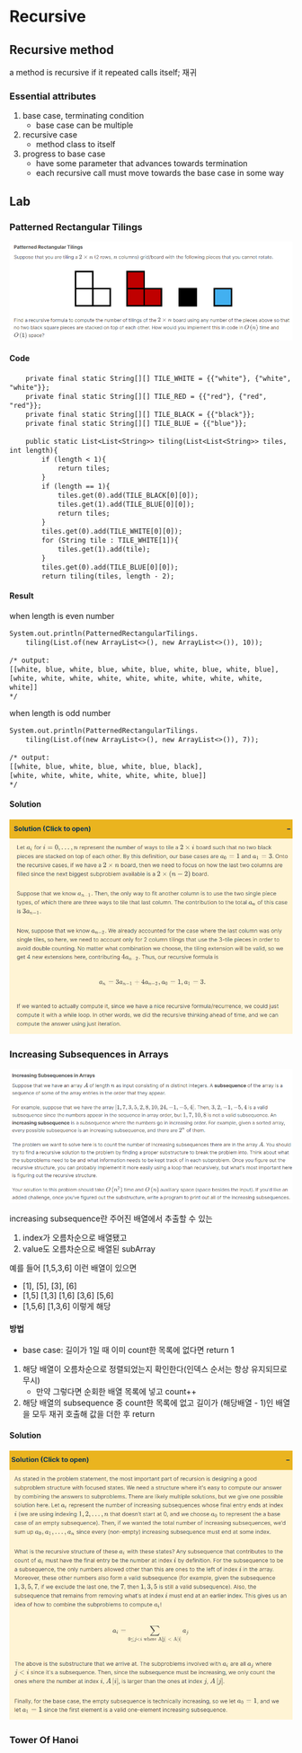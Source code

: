 # Recursive

## Recursive method

a method is recursive if it repeated calls itself; 재귀

### Essential attributes

1. base case, terminating condition
    - base case can be multiple
2.  recursive case
    - method class to itself
3. progress to base case
    - have some parameter that advances towards termination
    - each recursive call must move towards the base case in some way

## Lab

### Patterned Rectangular Tilings

![img](patterned.png)

#### Code

```
    private final static String[][] TILE_WHITE = {{"white"}, {"white", "white"}};
    private final static String[][] TILE_RED = {{"red"}, {"red", "red"}};
    private final static String[][] TILE_BLACK = {{"black"}};
    private final static String[][] TILE_BLUE = {{"blue"}};

    public static List<List<String>> tiling(List<List<String>> tiles, int length){
        if (length < 1){
            return tiles;
        }
        if (length == 1){
            tiles.get(0).add(TILE_BLACK[0][0]);
            tiles.get(1).add(TILE_BLUE[0][0]);
            return tiles;
        }
        tiles.get(0).add(TILE_WHITE[0][0]);
        for (String tile : TILE_WHITE[1]){
            tiles.get(1).add(tile);
        }
        tiles.get(0).add(TILE_BLUE[0][0]);
        return tiling(tiles, length - 2);
```

#### Result

when length is even number

```
System.out.println(PatternedRectangularTilings.
    tiling(List.of(new ArrayList<>(), new ArrayList<>()), 10));

/* output:
[[white, blue, white, blue, white, blue, white, blue, white, blue],
[white, white, white, white, white, white, white, white, white, white]]
*/
```

when length is odd number
```
System.out.println(PatternedRectangularTilings.
    tiling(List.of(new ArrayList<>(), new ArrayList<>()), 7));

/* output:
[[white, blue, white, blue, white, blue, black],
[white, white, white, white, white, white, blue]]
*/
```

#### Solution

![img](patterned-solution.png)

### Increasing Subsequences in Arrays

![img.png](subsequence.png)

increasing subsequence란 주어진 배열에서 추출할 수 있는
1. index가 오름차순으로 배열됐고
2. value도 오름차순으로 배열된 subArray

예를 들어 [1,5,3,6] 이런 배열이 있으면
- [1], [5], [3], [6]
- [1,5] [1,3] [1,6] [3,6] [5,6]
- [1,5,6] [1,3,6]
이렇게 해당

#### 방법

- base case: 길이가 1일 때 이미 count한 목록에 없다면 return 1

1. 해당 배열이 오름차순으로 정렬되었는지 확인한다(인덱스 순서는 항상 유지되므로 무시)
    - 만약 그렇다면 순회한 배열 목록에 넣고 count++
2. 해당 배열의 subsequence 중 count한 목록에 없고 길이가 (해당배열 - 1)인 배열을 모두 재귀 호출해 값을 더한 후 return

#### Solution

![img](subsequence-solution.png)

### Tower Of Hanoi